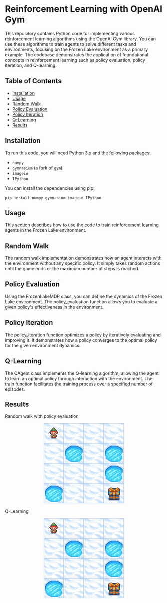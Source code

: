 # Reinforcement Learning with OpenAI Gym

This repository contains Python code for implementing various reinforcement learning algorithms using the OpenAI Gym library. You can use these algorithms to train agents to solve different tasks and environments, focusing on the Frozen Lake environment as a primary example. The codebase demonstrates the application of foundational concepts in reinforcement learning such as policy evaluation, policy iteration, and Q-learning.

## Table of Contents
- [Installation](#installation)
- [Usage](#usage)
- [Random Walk](#random-walk)
- [Policy Evaluation](#policy-evaluation)
- [Policy Iteration](#policy-iteration)
- [Q-Learning](#q-learning)
- [Results](#results)

## Installation
To run this code, you will need Python 3.x and the following packages:
- `numpy`
- `gymnasium` (a fork of `gym`)
- `imageio`
- `IPython`

You can install the dependencies using pip:
```bash
pip install numpy gymnasium imageio IPython
```

## Usage
This section describes how to use the code to train reinforcement learning agents in the Frozen Lake environment.

## Random Walk
The random walk implementation demonstrates how an agent interacts with the environment without any specific policy. It simply takes random actions until the game ends or the maximum number of steps is reached.

## Policy Evaluation
Using the FrozenLakeMDP class, you can define the dynamics of the Frozen Lake environment. The policy_evaluation function allows you to evaluate a given policy's effectiveness in the environment.

## Policy Iteration
The policy_iteration function optimizes a policy by iteratively evaluating and improving it. It demonstrates how a policy converges to the optimal policy for the given environment dynamics.

## Q-Learning
The QAgent class implements the Q-learning algorithm, allowing the agent to learn an optimal policy through interaction with the environment. The train function facilitates the training process over a specified number of episodes.

## Results
Random walk with policy evaluation
<div align="center">
    <img src="frozenlake_random.gif" alt="demo">
</div>

Q-Learning
<div align="center">
    <img src="frozenlake_q_learning.gif" alt="demo">
</div>
